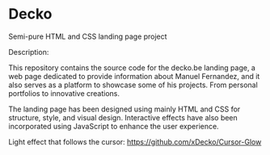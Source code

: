 
# Decko

Semi-pure HTML and CSS landing page project

Description:

This repository contains the source code for the decko.be landing page, a web page dedicated to provide information about Manuel Fernandez, and it also serves as a platform to showcase some of his projects. From personal portfolios to innovative creations.

The landing page has been designed using mainly HTML and CSS for structure, style, and visual design. Interactive effects have also been incorporated using JavaScript to enhance the user experience.



Light effect that follows the cursor:
https://github.com/xDecko/Cursor-Glow
